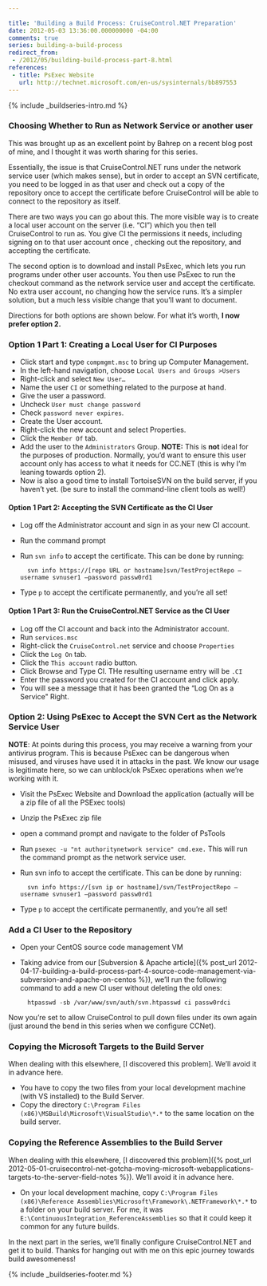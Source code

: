 ```yaml
---
 
title: 'Building a Build Process: CruiseControl.NET Preparation'
date: 2012-05-03 13:36:00.000000000 -04:00
comments: true
series: building-a-build-process
redirect_from: 
 - /2012/05/building-build-process-part-8.html
references: 
 - title: PsExec Website
   url: http://technet.microsoft.com/en-us/sysinternals/bb897553
---
```

{% include _buildseries-intro.md %}

### Choosing Whether to Run as Network Service or another user
This was brought up as an excellent point by Bahrep on a recent blog post of mine, and I thought it was worth sharing for this series. 

Essentially, the issue is that CruiseControl.NET runs under the network service user (which makes sense), but in order to accept an SVN certificate, you need to be logged in as that user and check out a copy of the repository once to accept the certificate before CruiseControl will be able to connect to the repository as itself.

There are two ways you can go about this. The more visible way is to create a local user account on the server (i.e. “CI”) which you then tell CruiseControl to run as. You give CI the permissions it needs, including signing on to that user account once , checking out the repository, and accepting the certificate.

The second option is to download and install PsExec, which lets you run programs under other user accounts. You then use PsExec to run the checkout command as the network service user and accept the certificate. No extra user account, no changing how the service runs. It’s a simpler solution, but a much less visible change that you’ll want to document. 

Directions for both options are shown below. For what it’s worth, **I now prefer option 2.**

### Option 1 Part 1: Creating a Local User for CI Purposes
* Click start and type `compmgmt.msc` to bring up Computer Management.  
* In the left-hand navigation, choose `Local Users and Groups >Users`  
* Right-click and select `New User…`  
* Name the user `CI` or something related to the purpose at hand.  
* Give the user a password.  
* Uncheck `User must change password`
* Check `password never expires`.  
* Create the User account.  
* Right-click the new account and select Properties.  
* Click the `Member Of` tab.  
* Add the user to the `Administrators` Group. **NOTE:** This is **not** ideal for the purposes of production. Normally, you’d want to ensure this user account only has access to what it needs for CC.NET (this is why I’m leaning towards option 2).  
* Now is also a good time to install TortoiseSVN on the build server, if you haven’t yet. (be sure to install the command-line client tools as well!)

#### Option 1 Part 2: Accepting the SVN Certificate as the CI User
* Log off the Administrator account and sign in as your new CI account.  
* Run the command prompt  
* Run `svn info` to accept the certificate. This can be done by running: 

        svn info https://[repo URL or hostname]svn/TestProjectRepo –username svnuser1 –password passw0rd1

* Type `p` to accept the certificate permanently, and you’re all set!

#### Option 1 Part 3: Run the CruiseControl.NET Service as the CI User
* Log off the CI account and back into the Administrator account.  
* Run `services.msc`  
* Right-click the `CruiseControl.net` service and choose `Properties`  
* Click the `Log On` tab.  
* Click the `This account` radio button.  
* Click Browse and Type CI. THe resulting username entry will be `.CI`
* Enter the password you created for the CI account and click apply.  
* You will see a message that it has been granted the “Log On as a Service" Right.

### Option 2: Using PsExec to Accept the SVN Cert as the Network Service User
**NOTE**: At points during this process, you may receive a warning from your antivirus program. This is because PsExec can be dangerous when misused, and viruses have used it in attacks in the past. We know our usage is legitimate here, so we can unblock/ok PsExec operations when we’re working with it.

* Visit the PsExec Website and Download the application (actually will be a zip file of all the PSExec tools)  
* Unzip the PsExec zip file  
* open a command prompt and navigate to the folder of PsTools  
* Run `psexec -u "nt authoritynetwork service" cmd.exe.` This will run the command prompt as the network service user.  
* Run svn info to accept the certificate. This can be done by running:

        svn info https://[svn ip or hostname]/svn/TestProjectRepo –username svnuser1 –password passw0rd1
  
* Type `p` to accept the certificate permanently, and you’re all set!

### Add a CI User to the Repository
* Open your CentOS source code management VM
* Taking advice from our [Subversion & Apache article]({% post_url 2012-04-17-building-a-build-process-part-4-source-code-management-via-subversion-and-apache-on-centos %}), we’ll run the following command to add a new CI user without deleting the old ones: 

        htpasswd -sb /var/www/svn/auth/svn.htpasswd ci passw0rdci
        
Now you’re set to allow CruiseControl to pull down files under its own again (just around the bend in this series when we configure CCNet).

### Copying the Microsoft Targets to the Build Server
When dealing with this elsewhere, [I discovered this problem]. We’ll avoid it in advance here.

* You have to copy the two files from your local development machine (with VS installed) to the Build Server.
* Copy the directory `C:\Program Files (x86)\MSBuild\Microsoft\VisualStudio\*.*` to the same location on the build server.

### Copying the Reference Assemblies to the Build Server
When dealing with this elsewhere, [I discovered this problem]({% post_url 2012-05-01-cruisecontrol-net-gotcha-moving-microsoft-webapplications-targets-to-the-server-field-notes %}). We’ll avoid it in advance here.

* On your local development machine, copy `C:\Program Files (x86)\Reference Assemblies\Microsoft\Framework\.NETFramework\*.*` to a folder on your build server. For me, it was `E:\ContinuousIntegration_ReferenceAssemblies` so that it could keep it common for any future builds.

In the next part in the series, we’ll finally configure CruiseControl.NET and get it to build. Thanks for hanging out with me on this epic journey towards build awesomeness!

{% include _buildseries-footer.md %}
